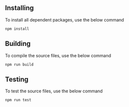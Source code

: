 

## Installing

To install all dependent packages, use the below command

```
npm install
```

## Building

To compile the source files, use the below command

```
npm run build
```

## Testing

To test the source files, use the below command

```
npm run test
```